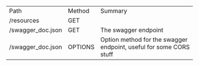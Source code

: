 <table><tr><td>Path</td><td>Method</td><td>Summary</td></tr><tr><td>/resources</td><td>GET</td><td></td></tr><tr><td>/swagger_doc.json</td><td>GET</td><td>The swagger endpoint</td></tr><tr><td>/swagger_doc.json</td><td>OPTIONS</td><td>Option method for the swagger endpoint, useful for some CORS stuff</td></tr></table>

